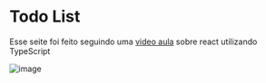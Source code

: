 # Todo List

Esse seite foi feito seguindo uma [video aula](https://www.youtube.com/watch?v=95sAtAareR8) sobre react utilizando TypeScript

![image](https://user-images.githubusercontent.com/63363544/155621006-fff33910-8cea-431a-86c5-4a642211cd45.png)
